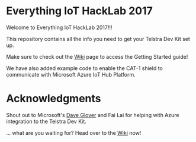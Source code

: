 # Everything IoT HackLab 2017

Welcome to Everything IoT HackLab 2017!!!

This repository contains all the info you need to get your Telstra Dev Kit set up.

Make sure to check out the [Wiki](https://github.com/telstra/EverythingIoT2017/wiki) page to access the Getting Started guide!

We have also added example code to enable the CAT-1 shield to communicate with Microsoft Azure IoT Hub Platform.

# Acknowledgments

Shout out to Microsoft's [Dave Glover](https://github.com/gloveboxes/Arduino-101-Testra-Cat-1-LTE-Shield-Secure-Http-Azure-IoT-Hub-Client) and Fai Lai for helping with Azure integration to the Telstra Dev Kit.


... what are you waiting for? Head over to the [Wiki](https://github.com/telstra/EverythingIoT2017/wiki) now!
